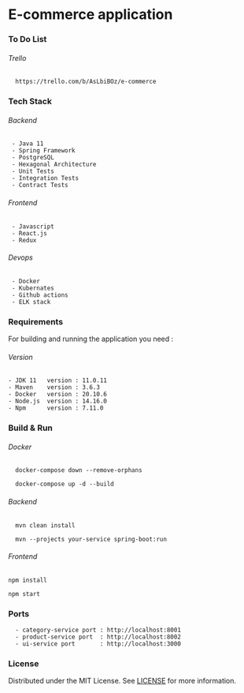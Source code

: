  # E-commerce application
 
 ### To Do List
 
 ###### Trello
```
  https://trello.com/b/AsLbiBOz/e-commerce
```

### Tech Stack

###### Backend
```
 - Java 11
 - Spring Framework
 - PostgreSQL
 - Hexagonal Architecture
 - Unit Tests
 - Integration Tests
 - Contract Tests
```

###### Frontend 
```
 - Javascript
 - React.js
 - Redux
```

###### Devops
```
 - Docker
 - Kubernates 
 - Github actions
 - ELK stack
```

### Requirements

For building and running the application you need :

###### Version
```
- JDK 11   version : 11.0.11 
- Maven    version : 3.6.3
- Docker   version : 20.10.6
- Node.js  version : 14.16.0
- Npm      version : 7.11.0
```

 

### Build & Run 

###### Docker

```
  docker-compose down --remove-orphans
```

```
  docker-compose up -d --build
```

###### Backend
```
  mvn clean install 
```

```
  mvn --projects your-service spring-boot:run
```
  
###### Frontend
 
```
npm install
```

```
npm start
```

### Ports
```
  - category-service port : http://localhost:8001
  - product-service port  : http://localhost:8002
  - ui-service port       : http://localhost:3000
```

### License

Distributed under the MIT License. See [LICENSE](LICENSE) for more information.


  
